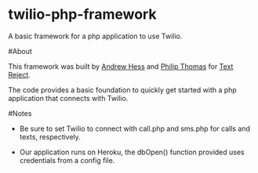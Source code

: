 twilio-php-framework
====================

A basic framework for a php application to use Twilio.

#About

This framework was built by [Andrew Hess](https://github.com/andhess) and [Philip Thomas](https://github.com/philipithomas) for [Text Reject](http://www.textreject.com).

The code provides a basic foundation to quickly get started with a php application that connects with Twilio.

#Notes
* Be sure to set Twilio to connect with call.php and sms.php for calls and texts, respectively.

* Our application runs on Heroku, the dbOpen() function provided uses credentials from a config file.